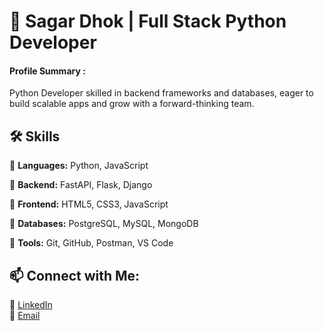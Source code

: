 # 🚀 Sagar Dhok | Full Stack Python Developer  

#### Profile Summary : 
Python Developer skilled in backend frameworks and databases, eager to build scalable apps and grow with a forward-thinking team.

## 🛠 Skills

🔹 **Languages:** Python, JavaScript

🔹 **Backend:** FastAPI, Flask, Django

🔹 **Frontend:** HTML5, CSS3, JavaScript

🔹 **Databases:** PostgreSQL, MySQL, MongoDB

🔹 **Tools:** Git, GitHub, Postman, VS Code



## 📫 Connect with Me:
🔗 [LinkedIn](https://www.linkedin.com/in/sagardhok/)  
📩 [Email](sdhok041@gmail.com)  




